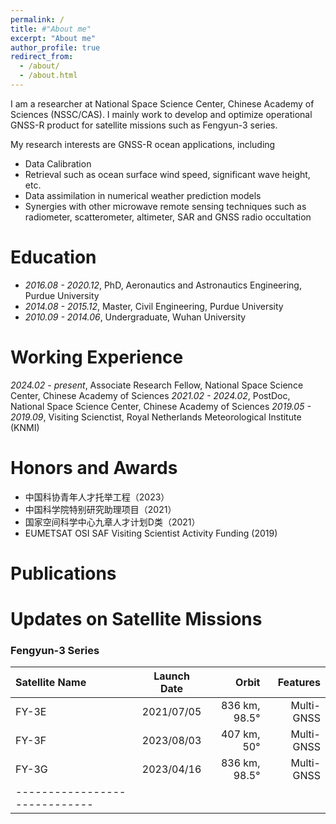 ```yaml
---
permalink: /
title: #"About me"
excerpt: "About me"
author_profile: true
redirect_from: 
  - /about/
  - /about.html
---
```


I am a researcher at National Space Science Center, Chinese Academy of Sciences (NSSC/CAS). I mainly work to develop and optimize operational GNSS-R product for satellite missions such as Fengyun-3 series.

My research interests are GNSS-R ocean applications, including
* Data Calibration
* Retrieval such as ocean surface wind speed, significant wave height, etc.
* Data assimilation in numerical weather prediction models
* Synergies with other microwave remote sensing techniques such as radiometer, scatterometer, altimeter, SAR and GNSS radio occultation

Education
======
* _2016.08 - 2020.12_, PhD, Aeronautics and Astronautics Engineering, Purdue University
* _2014.08 - 2015.12_, Master, Civil Engineering, Purdue University
* _2010.09 - 2014.06_, Undergraduate, Wuhan University

Working Experience
======
_2024.02 - present_, Associate Research Fellow, National Space Science Center, Chinese Academy of Sciences
_2021.02 - 2024.02_, PostDoc, National Space Science Center, Chinese Academy of Sciences
_2019.05 - 2019.09_, Visiting Scienctist, Royal Netherlands Meteorological Institute (KNMI)

Honors and Awards
======
* 中国科协青年人才托举工程（2023）
* 中国科学院特别研究助理项目（2021）
* 国家空间科学中心九章人才计划D类（2021）
* EUMETSAT OSI SAF Visiting Scientist Activity Funding (2019)

Publications
======


Updates on Satellite Missions
======

### Fengyun-3 Series

| Satellite Name | Launch Date | Orbit | Features |
|:--------|:-------:|--------:|--------:|
| FY-3E   | 2021/07/05   | 836 km, 98.5°  | Multi-GNSS |
| FY-3F   | 2023/08/03   | 407 km, 50°    | Multi-GNSS |
| FY-3G   | 2023/04/16   | 836 km, 98.5°  | Multi-GNSS |
|-----------------------------|
